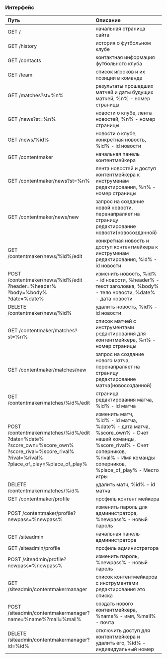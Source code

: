 ### Интерфейс
|Путь|Описание|
|:---|:---|
|GET /                 | начальная страница сайта |
|GET /history          | история о футбольном клубе |
|GET /contacts         | контактная информация футбольного клуба |
|GET /team             | список игроков и их позиции в команде |
|GET /matches?st=%n%          | результаты прошедших матчей и даты будущих матчей, %n% - номер страницы |
|GET /news?st=%n%             | новости о клубе, лента новостей, %n% - номер страницы |
|GET /news/%id%        | новости о клубе, конкретная новость, %id% - id новости|
|GET /contentmaker     | начальная панель контентмейкера |
|GET /contentmaker/news?st=%n% | лента новостей и доступ контентмейкера к инструменам редактирования, %n% - номер страницы|
|GET /contentmaker/news/new | запрос на создание новой новости, перенапраляет на страницу редактирование новости(новосозданной)|
|GET /contentmaker/news/%id%/edit  | конкретная новость и доступ контентмейкера к инструменам редактирования, %id% - id новости |
|POST /contentmaker/news/%id%/edit<br>?header=%header%<br>?body=%body%<br>?date=%date%|изменить новость, %id% - id новости, %header% - текст заголовка, %body% - тело новости, %date% - дата новости|
|DELETE /contentmaker/news/%id%| удалить новость, %id% - id новости|
|GET /contentmaker/matches?st=%n%  | список матчей с инструментами редактирования для контентмейкера, %n% - номер страницы |
|GET /contentmaker/matches/new|запрос на создание нового матча, перенапраляет на страницу редактирование матча(новосозданной)|
|GET /contentmaker/matches/%id%/edit  | страница редактирования матча, %id% - id матча |
|POST /contentmaker/matches/%id%/edit<br>?date=%date%<br>?score_own=%score_own%<br>?score_rival=%score_rival%<br>?rival=%rival%<br>?place_of_play=%place_of_play%| изменить матч,<br> %id% - id матча,<br> %date% - дата матча,<br> %score_own% - Счет нашей команды,<br> %score_rival% - Счет соперников,<br> %rival% - Имя команды соперников,<br> %place_of_play% - Место игры|
|DELETE /contentmaker/matches/%id%| удалить матч, %id% - id матча|
|GET /contentmaker/profile| профиль контент мейкера |
|POST /contentmaker/profile?newpass=%newpass%| изменить пароль для администратора, %newpass% - новый пароль|
|GET /siteadmin| начальная панель администратора |
|GET /siteadmin/profile| профиль администратора |
|POST /siteadmin/profile?newpass=%newpass%| изменить пароль, %newpass% - новый пароль |
|GET /siteadmin/contentmakermanager| список контентмейкеров с инструментами редактирования это списка |
|POST /siteadmin/contentmakermanager?name=%name%?mail=%mail%| создать нового контентмейкера, %name% - имя, %mail% - почта|
|DELETE /siteadmin/contentmakermanager?id=%id%| отключить доступ для контентмейкера и удалить его, %id% - индивидуальный номер |
